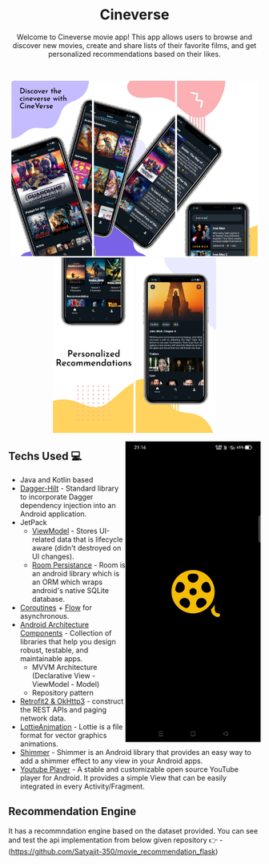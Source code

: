 <h1 align="center">Cineverse</h1>
<p align="center"> 
Welcome to Cineverse movie app! This app allows users to browse and discover new movies, create and share lists of their favorite films, and get personalized recommendations based on their likes.
<br>
</p>
<br>

<p align = "center">
 <img src = "https://github.com/Satyajit-350/Cineverse/blob/master/preview/image1.jpeg" height="350">
 <img src = "https://github.com/Satyajit-350/Cineverse/blob/master/preview/image2.jpeg" height="350">
 <img src = "https://github.com/Satyajit-350/Cineverse/blob/master/preview/image3.jpeg" height="350">
 <img src = "https://github.com/Satyajit-350/Cineverse/blob/master/preview/image4.jpeg" height="350">
 <img src = "https://github.com/Satyajit-350/Cineverse/blob/master/preview/image5.jpeg" height="350">
 </p>

<img align="right" height="600" alt="GIF" src="https://github.com/Satyajit-350/Cineverse/blob/master/preview/preview1_gif.gif"/>

## Techs Used 💻
- Java and Kotlin based
- [Dagger-Hilt](https://dagger.dev/hilt/) - Standard library to incorporate Dagger dependency injection into an Android application.
- JetPack
  - [ViewModel](https://developer.android.com/topic/libraries/architecture/viewmodel) - Stores UI-related data that is lifecycle aware (didn't destroyed on UI changes).
  - [Room Persistance](https://developer.android.com/training/data-storage/room) - Room is an android library which is an ORM which wraps android's native SQLite database.
- [Coroutines](https://github.com/Kotlin/kotlinx.coroutines) + [Flow](https://kotlin.github.io/kotlinx.coroutines/kotlinx-coroutines-core/kotlinx.coroutines.flow/) for asynchronous.
- [Android Architecture Components](https://developer.android.com/topic/architecture) - Collection of libraries that help you design robust, testable, and maintainable apps.
  - MVVM Architecture (Declarative View - ViewModel - Model)
  - Repository pattern
- [Retrofit2 & OkHttp3](https://github.com/square/retrofit) - construct the REST APIs and paging network data.
- [LottieAnimation](https://lottiefiles.com/) - Lottie is a file format for vector graphics animations.
- [Shimmer](https://facebook.github.io/shimmer-android/) - Shimmer is an Android library that provides an easy way to add a shimmer effect to any view in your Android apps.
- [Youtube Player](https://github.com/PierfrancescoSoffritti/android-youtube-player) - A stable and customizable open source YouTube player for Android. It provides a simple View that can be easily integrated in every Activity/Fragment.

## Recommendation Engine
It has a recommndation engine based on the dataset provided.
You can see and test the api implementation from below given repository 👉
 -(https://github.com/Satyajit-350/movie_recommendation_flask)

